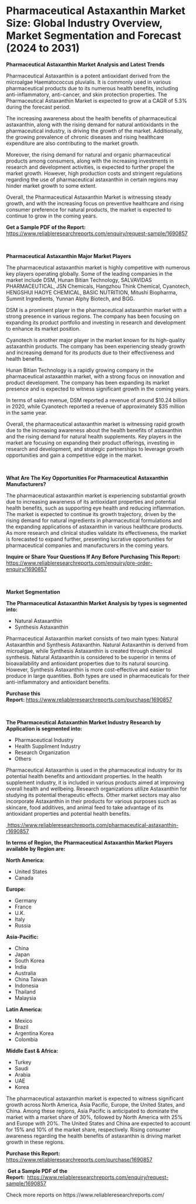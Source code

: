 <p><h1>Pharmaceutical Astaxanthin Market Size: Global Industry Overview, Market Segmentation and Forecast (2024 to 2031)</h1></p><p><strong>Pharmaceutical Astaxanthin Market Analysis and Latest Trends</strong></p>
<p><p>Pharmaceutical Astaxanthin is a potent antioxidant derived from the microalgae Haematococcus pluvialis. It is commonly used in various pharmaceutical products due to its numerous health benefits, including anti-inflammatory, anti-cancer, and skin protection properties. The Pharmaceutical Astaxanthin Market is expected to grow at a CAGR of 5.3% during the forecast period.</p><p>The increasing awareness about the health benefits of pharmaceutical astaxanthin, along with the rising demand for natural antioxidants in the pharmaceutical industry, is driving the growth of the market. Additionally, the growing prevalence of chronic diseases and rising healthcare expenditure are also contributing to the market growth.</p><p>Moreover, the rising demand for natural and organic pharmaceutical products among consumers, along with the increasing investments in research and development activities, is expected to further propel the market growth. However, high production costs and stringent regulations regarding the use of pharmaceutical astaxanthin in certain regions may hinder market growth to some extent.</p><p>Overall, the Pharmaceutical Astaxanthin Market is witnessing steady growth, and with the increasing focus on preventive healthcare and rising consumer preference for natural products, the market is expected to continue to grow in the coming years.</p></p>
<p><strong>Get a Sample PDF of the Report:&nbsp;</strong> <a href="https://www.reliableresearchreports.com/enquiry/request-sample/1690857">https://www.reliableresearchreports.com/enquiry/request-sample/1690857</a></p>
<p>&nbsp;</p>
<p><strong>Pharmaceutical Astaxanthin Major Market Players</strong></p>
<p><p>The pharmaceutical astaxanthin market is highly competitive with numerous key players operating globally. Some of the leading companies in the market include DSM, Hunan Bitian Technology, SALVAVIDAS PHARMACEUTICAL, JSN Chemicals, Hangzhou Think Chemical, Cyanotech, HENGSHUI HAOYE CHEMICAL, BASIC NUTRITION, Mitushi Biopharma, Summit Ingredients, Yunnan Alphy Biotech, and BGG.</p><p>DSM is a prominent player in the pharmaceutical astaxanthin market with a strong presence in various regions. The company has been focusing on expanding its product portfolio and investing in research and development to enhance its market position. </p><p>Cyanotech is another major player in the market known for its high-quality astaxanthin products. The company has been experiencing steady growth and increasing demand for its products due to their effectiveness and health benefits.</p><p>Hunan Bitian Technology is a rapidly growing company in the pharmaceutical astaxanthin market, with a strong focus on innovation and product development. The company has been expanding its market presence and is expected to witness significant growth in the coming years.</p><p>In terms of sales revenue, DSM reported a revenue of around $10.24 billion in 2020, while Cyanotech reported a revenue of approximately $35 million in the same year.</p><p>Overall, the pharmaceutical astaxanthin market is witnessing rapid growth due to the increasing awareness about the health benefits of astaxanthin and the rising demand for natural health supplements. Key players in the market are focusing on expanding their product offerings, investing in research and development, and strategic partnerships to leverage growth opportunities and gain a competitive edge in the market.</p></p>
<p>&nbsp;</p>
<p><strong>What Are The Key Opportunities For Pharmaceutical Astaxanthin Manufacturers?</strong></p>
<p><p>The pharmaceutical astaxanthin market is experiencing substantial growth due to increasing awareness of its antioxidant properties and potential health benefits, such as supporting eye health and reducing inflammation. The market is expected to continue its growth trajectory, driven by the rising demand for natural ingredients in pharmaceutical formulations and the expanding applications of astaxanthin in various healthcare products. As more research and clinical studies validate its effectiveness, the market is forecasted to expand further, presenting lucrative opportunities for pharmaceutical companies and manufacturers in the coming years.</p></p>
<p><strong>Inquire or Share Your Questions If Any Before Purchasing This Report:</strong> <a href="https://www.reliableresearchreports.com/enquiry/pre-order-enquiry/1690857">https://www.reliableresearchreports.com/enquiry/pre-order-enquiry/1690857</a></p>
<p>&nbsp;</p>
<p><strong>Market Segmentation</strong></p>
<p><strong>The Pharmaceutical Astaxanthin Market Analysis by types is segmented into:</strong></p>
<p><ul><li>Natural Astaxanthin</li><li>Synthesis Astaxanthin</li></ul></p>
<p><p>Pharmaceutical Astaxanthin market consists of two main types: Natural Astaxanthin and Synthesis Astaxanthin. Natural Astaxanthin is derived from microalgae, while Synthesis Astaxanthin is created through chemical synthesis. Natural Astaxanthin is considered to be superior in terms of bioavailability and antioxidant properties due to its natural sourcing. However, Synthesis Astaxanthin is more cost-effective and easier to produce in large quantities. Both types are used in pharmaceuticals for their anti-inflammatory and antioxidant benefits.</p></p>
<p><strong>Purchase this Report:&nbsp;</strong><a href="https://www.reliableresearchreports.com/purchase/1690857">https://www.reliableresearchreports.com/purchase/1690857</a></p>
<p>&nbsp;</p>
<p><strong>The Pharmaceutical Astaxanthin Market Industry Research by Application is segmented into:</strong></p>
<p><ul><li>Pharmaceutical Industry</li><li>Health Suppliment Industry</li><li>Research Organization</li><li>Others</li></ul></p>
<p><p>Pharmaceutical Astaxanthin is used in the pharmaceutical industry for its potential health benefits and antioxidant properties. In the health supplement industry, it is included in various products aimed at improving overall health and wellbeing. Research organizations utilize Astaxanthin for studying its potential therapeutic effects. Other market sectors may also incorporate Astaxanthin in their products for various purposes such as skincare, food additives, and animal feed to take advantage of its antioxidant properties and potential health benefits.</p></p>
<p><a href="https://www.reliableresearchreports.com/pharmaceutical-astaxanthin-r1690857">&nbsp;https://www.reliableresearchreports.com/pharmaceutical-astaxanthin-r1690857</a></p>
<p><strong>In terms of Region, the Pharmaceutical Astaxanthin Market Players available by Region are:</strong></p>
<p>
    <p> <strong> North America: </strong>
        <ul>
            <li>United States</li>
            <li>Canada</li>
        </ul>
        </p> 
    <p> <strong> Europe: </strong>
        <ul>
            <li>Germany</li>
            <li>France</li>
            <li>U.K.</li>
            <li>Italy</li>
            <li>Russia</li>
        </ul>
        </p> 
    <p> <strong> Asia-Pacific: </strong>
        <ul>
            <li>China</li>
            <li>Japan</li>
            <li>South Korea</li>
            <li>India</li>
            <li>Australia</li>
            <li>China Taiwan</li>
            <li>Indonesia</li>
            <li>Thailand</li>
            <li>Malaysia</li>
        </ul>
        </p> 
    <p> <strong> Latin America: </strong>
        <ul>
            <li>Mexico</li>
            <li>Brazil</li>
            <li>Argentina Korea</li>
            <li>Colombia</li>
        </ul>
        </p> 
    <p> <strong> Middle East & Africa: </strong>
        <ul>
            <li>Turkey</li>
            <li>Saudi</li>
            <li>Arabia</li>
            <li>UAE</li>
            <li>Korea</li>
        </ul>
    </p>
    </p>
<p><p>The pharmaceutical astaxanthin market is expected to witness significant growth across North America, Asia Pacific, Europe, the United States, and China. Among these regions, Asia Pacific is anticipated to dominate the market with a market share of 30%, followed by North America with 25% and Europe with 20%. The United States and China are expected to account for 15% and 10% of the market share, respectively. Rising consumer awareness regarding the health benefits of astaxanthin is driving market growth in these regions.</p></p>
<p><strong>Purchase this Report: </strong><a href="https://www.reliableresearchreports.com/purchase/1690857">https://www.reliableresearchreports.com/purchase/1690857</a></p>
<p>&nbsp;<strong>Get a Sample PDF of the Report:&nbsp;&nbsp;</strong><a href="https://www.reliableresearchreports.com/enquiry/request-sample/1690857">https://www.reliableresearchreports.com/enquiry/request-sample/1690857</a></p>
<p><strong></strong></p>
<p>Check more reports on https://www.reliableresearchreports.com/</p>